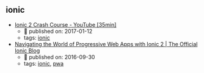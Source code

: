 ionic 
---
* [Ionic 2 Crash Course - YouTube [35min]](https://www.youtube.com/watch?v=O2WiI9QrS5s)
    * :calendar: published on: 2017-01-12
    * tags: [ionic](../tags/ionic.md)
* [Navigating the World of Progressive Web Apps with Ionic 2  |  The Official Ionic Blog](http://blog.ionic.io/navigating-the-world-of-progressive-web-apps-with-ionic-2/)
    * :calendar: published on: 2016-09-30
    * tags: [ionic](../tags/ionic.md), [pwa](../tags/pwa.md)
